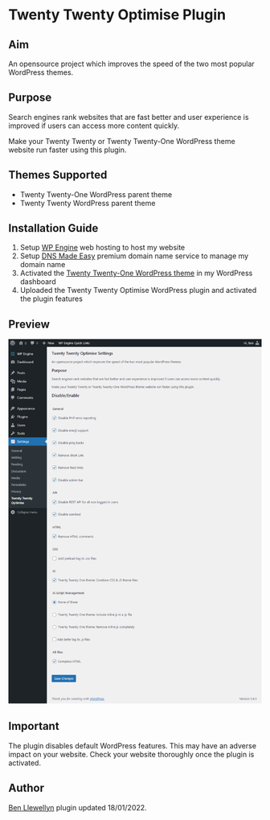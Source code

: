 # Twenty Twenty Optimise Plugin

## Aim
An opensource project which improves the speed of the two most popular WordPress themes.

## Purpose
Search engines rank websites that are fast better and user experience is improved if users can access more content quickly.

Make your Twenty Twenty or Twenty Twenty-One WordPress theme website run faster using this plugin.

## Themes Supported
* Twenty Twenty-One WordPress parent theme
* Twenty Twenty WordPress parent theme

## Installation Guide
1. Setup [WP Engine](https://wpengine.com) web hosting to host my website
2. Setup [DNS Made Easy](https://dnsmadeeasy.com) premium domain name service to manage my domain name
3. Activated the [Twenty Twenty-One WordPress theme](https://en-gb.wordpress.org/themes/twentytwentyone/) in my WordPress dashboard
4. Uploaded the Twenty Twenty Optimise WordPress plugin and activated the plugin features

## Preview
![Settings Preview In WordPress Dashboard](https://github.com/slibdesign/twentytwentyoptimise/blob/master/screenshot/twentytwentyoptimisewppluginscreenshot.png)

## Important
The plugin disables default WordPress features. This may have an adverse impact on your website. Check your website thoroughly once the plugin is activated.

## Author
[Ben Llewellyn](https://www.slibdesign.com) plugin updated 18/01/2022.






